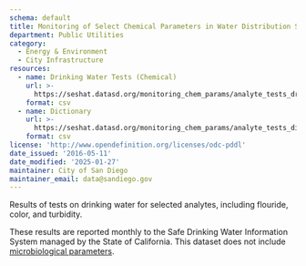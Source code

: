 ```yaml
---
schema: default
title: Monitoring of Select Chemical Parameters in Water Distribution System
department: Public Utilities
category:
  - Energy & Environment
  - City Infrastructure
resources:
  - name: Drinking Water Tests (Chemical)
    url: >-
      https://seshat.datasd.org/monitoring_chem_params/analyte_tests_drinking_water_datasd.csv
    format: csv
  - name: Dictionary
    url: >-
      https://seshat.datasd.org/monitoring_chem_params/analyte_tests_dictionary_datasd.csv
    format: csv
license: 'http://www.opendefinition.org/licenses/odc-pddl'
date_issued: '2016-05-11'
date_modified: '2025-01-27'
maintainer: City of San Diego
maintainer_email: data@sandiego.gov
---
```

Results of tests on drinking water for selected analytes, including flouride, color, and turbidity.
<!--more-->
These results are reported monthly to the Safe Drinking Water Information
System managed by the State of California. This dataset does not include
<a href="/datasets/monitoring-of-indicator-bacteria-in-drinking-water/" target="_blank" rel="noopener">microbiological parameters</a>.
